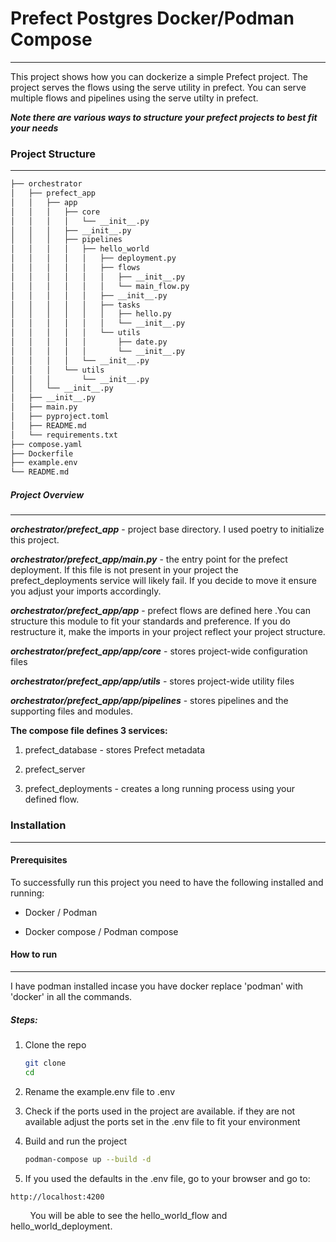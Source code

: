 # Prefect Postgres Docker/Podman Compose

---

This project shows how you can dockerize a simple Prefect project. The project serves the flows using the serve utility in prefect. You can serve multiple flows and pipelines using the serve utilty in prefect. 

***Note there are various ways to structure your prefect projects to best fit your needs***

### Project Structure

---

```bash
├── orchestrator
│   ├── prefect_app
│   │   ├── app
│   │   │   ├── core
│   │   │   │   └── __init__.py
│   │   │   ├── __init__.py
│   │   │   ├── pipelines
│   │   │   │   ├── hello_world
│   │   │   │   │   ├── deployment.py
│   │   │   │   │   ├── flows
│   │   │   │   │   │   ├── __init__.py
│   │   │   │   │   │   └── main_flow.py
│   │   │   │   │   ├── __init__.py
│   │   │   │   │   ├── tasks
│   │   │   │   │   │   ├── hello.py
│   │   │   │   │   │   └── __init__.py
│   │   │   │   │   └── utils
│   │   │   │   │       ├── date.py
│   │   │   │   │       └── __init__.py
│   │   │   │   └── __init__.py
│   │   │   └── utils
│   │   │       └── __init__.py
│   │   └── __init__.py
│   ├── __init__.py
│   ├── main.py
│   ├── pyproject.toml
│   ├── README.md
│   └── requirements.txt
├── compose.yaml
├── Dockerfile
├── example.env
└── README.md
```

##### Project Overview

---

***orchestrator/prefect_app*** - project base directory. I used poetry to initialize this project. 

***orchestrator/prefect_app/main.py*** - the entry point for the prefect deployment. If this file is not present in your project the prefect_deployments service will likely fail. If you decide to move it ensure you adjust your imports accordingly.

***orchestrator/prefect_app/app*** -  prefect flows are defined here .You can structure this module to fit your standards and preference. If you do restructure it, make the imports in your project reflect your project structure. 

***orchestrator/prefect_app/app/core*** - stores project-wide configuration files

***orchestrator/prefect_app/app/utils*** - stores project-wide utility files

***orchestrator/prefect_app/app/pipelines*** - stores pipelines and the supporting files and modules.

**The compose file defines 3 services:** 

1. prefect_database -  stores Prefect metadata

2. prefect_server

3. prefect_deployments - creates a long running process using your defined flow.

### Installation

---

#### Prerequisites

To successfully run this project you need to have the following installed and running:

- Docker / Podman

- Docker compose / Podman compose

#### How to run

---

I have podman installed incase you have docker replace 'podman' with 'docker' in all the commands.

##### Steps:

1. Clone the repo
   
   ```bash
   git clone 
   cd 
   ```

2. Rename the example.env file to .env

3. Check if the ports used in the project are available. if they are not available adjust the ports set in the .env file to fit your environment

4. Build and run the project
   
   ```bash
   podman-compose up --build -d
   ```

5.  If you used the defaults in the .env file, go to your browser and go to:
   
   ```bash
   http://localhost:4200
   ```

        You will be able to see the hello_world_flow and hello_world_deployment.
